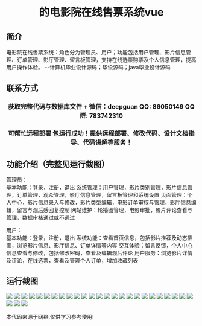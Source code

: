 <p><h1 align="center">的电影院在线售票系统vue</h1></p>

## 简介
电影院在线售票系统：角色分为管理员、用户；功能包括用户管理、影片信息管理、订单管理、影厅管理、留言板管理，支持在线选票购票及个人信息管理，提高用户操作体验。    --计算机毕业设计源码；毕设源码；java毕业设计源码


## 联系方式
<p><h3 align="center">获取完整代码与数据库文件 + 微信：deepguan QQ: 86050149 QQ群: 783742310</h3></p>
<p><h3 align="center">可帮忙远程部署 包运行成功！提供远程部署、修改代码、设计文档指导、代码讲解等服务！</h3></p>

## 功能介绍（完整见运行截图）
管理员：   
基本功能：登录，注册，退出 系统管理：用户管理，影片类别管理，影片信息管理，订单管理，观众管理，影厅信息管理，留言板管理和系统设置 页面管理：个人中心，影片信息录入与修改，影片类型编辑，电影订单审核与管理，影厅信息编辑，留言与观后感回复控制 网站维护：轮播图管理，电影审批，影片评论查看与管理，数据审核通过或不通过   

用户：  
基本功能：登录，注册，退出 系统功能：查看首页信息，包括影片推荐及动态插画，浏览影片信息、影厅信息、订单详情等内容 交互体验：留言反馈，个人中心信息查看与修改，包括修改密码，查看及编辑观后评论 用户服务：浏览影片详情及评论，在线选票，查看及管理个人订单，增加收藏列表


## 运行截图
![](img/001.jpg)
![](img/002.jpg)
![](img/003.jpg)
![](img/004.jpg)
![](img/005.jpg)
![](img/006.jpg)
![](img/007.jpg)
![](img/008.jpg)
![](img/009.jpg)
![](img/010.jpg)
![](img/011.jpg)
![](img/012.jpg)
![](img/013.jpg)
![](img/014.jpg)
![](img/015.jpg)
![](img/016.jpg)
![](img/017.jpg)
![](img/018.jpg)
![](img/019.jpg)
![](img/020.jpg)
![](img/021.jpg)
![](img/022.jpg)
![](img/023.jpg)
![](img/024.jpg)
![](img/025.jpg)
![](img/026.jpg)
![](img/027.jpg)
![](img/028.jpg)

<p>本代码来源于网络,仅供学习参考使用!</p>
